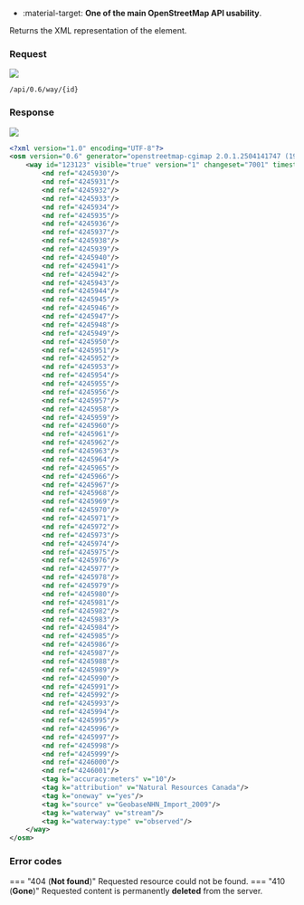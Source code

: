 <div class="grid cards" markdown>

- :material-target: **One of the main OpenStreetMap API usability**.

</div>

Returns the XML representation of the element.

### Request

![](https://img.shields.io/badge/GET-green)

```
/api/0.6/way/{id}
```

### Response

![](https://img.shields.io/badge/Response-200%20OK-brightgreen)

``` xml linenums="1" hl_lines="3"
<?xml version="1.0" encoding="UTF-8"?>
<osm version="0.6" generator="openstreetmap-cgimap 2.0.1.2504141747 (1953646 faffy.openstreetmap.org)" copyright="OpenStreetMap and contributors" attribution="http://www.openstreetmap.org/copyright" license="http://opendatacommons.org/licenses/odbl/1-0/">
    <way id="123123" visible="true" version="1" changeset="7001" timestamp="2010-08-11T17:34:58Z" user="mbiker" uid="196">
        <nd ref="4245930"/>
        <nd ref="4245931"/>
        <nd ref="4245932"/>
        <nd ref="4245933"/>
        <nd ref="4245934"/>
        <nd ref="4245935"/>
        <nd ref="4245936"/>
        <nd ref="4245937"/>
        <nd ref="4245938"/>
        <nd ref="4245939"/>
        <nd ref="4245940"/>
        <nd ref="4245941"/>
        <nd ref="4245942"/>
        <nd ref="4245943"/>
        <nd ref="4245944"/>
        <nd ref="4245945"/>
        <nd ref="4245946"/>
        <nd ref="4245947"/>
        <nd ref="4245948"/>
        <nd ref="4245949"/>
        <nd ref="4245950"/>
        <nd ref="4245951"/>
        <nd ref="4245952"/>
        <nd ref="4245953"/>
        <nd ref="4245954"/>
        <nd ref="4245955"/>
        <nd ref="4245956"/>
        <nd ref="4245957"/>
        <nd ref="4245958"/>
        <nd ref="4245959"/>
        <nd ref="4245960"/>
        <nd ref="4245961"/>
        <nd ref="4245962"/>
        <nd ref="4245963"/>
        <nd ref="4245964"/>
        <nd ref="4245965"/>
        <nd ref="4245966"/>
        <nd ref="4245967"/>
        <nd ref="4245968"/>
        <nd ref="4245969"/>
        <nd ref="4245970"/>
        <nd ref="4245971"/>
        <nd ref="4245972"/>
        <nd ref="4245973"/>
        <nd ref="4245974"/>
        <nd ref="4245975"/>
        <nd ref="4245976"/>
        <nd ref="4245977"/>
        <nd ref="4245978"/>
        <nd ref="4245979"/>
        <nd ref="4245980"/>
        <nd ref="4245981"/>
        <nd ref="4245982"/>
        <nd ref="4245983"/>
        <nd ref="4245984"/>
        <nd ref="4245985"/>
        <nd ref="4245986"/>
        <nd ref="4245987"/>
        <nd ref="4245988"/>
        <nd ref="4245989"/>
        <nd ref="4245990"/>
        <nd ref="4245991"/>
        <nd ref="4245992"/>
        <nd ref="4245993"/>
        <nd ref="4245994"/>
        <nd ref="4245995"/>
        <nd ref="4245996"/>
        <nd ref="4245997"/>
        <nd ref="4245998"/>
        <nd ref="4245999"/>
        <nd ref="4246000"/>
        <nd ref="4246001"/>
        <tag k="accuracy:meters" v="10"/>
        <tag k="attribution" v="Natural Resources Canada"/>
        <tag k="oneway" v="yes"/>
        <tag k="source" v="GeobaseNHN_Import_2009"/>
        <tag k="waterway" v="stream"/>
        <tag k="waterway:type" v="observed"/>
    </way>
</osm>
```

### Error codes

=== "404 (**Not found**)"
    Requested resource could not be found.
=== "410 (**Gone**)"
    Requested content is permanently **deleted** from the server.
